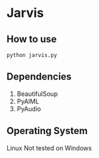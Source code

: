 Jarvis
======


How to use
---------
```
python jarvis.py
```


Dependencies
-----------

1. BeautifulSoup
2. PyAIML
3. PyAudio

Operating System
---------------
Linux
Not tested on Windows
